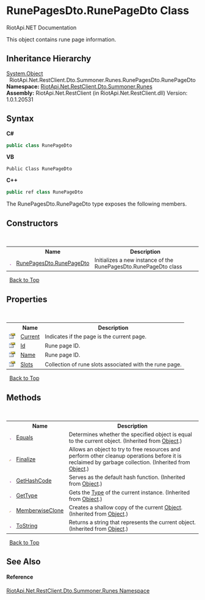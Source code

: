 # RunePagesDto.RunePageDto Class
RiotApi.NET Documentation 

This object contains rune page information.


## Inheritance Hierarchy
<a href="http://msdn2.microsoft.com/en-us/library/e5kfa45b" target="_blank">System.Object</a><br />&nbsp;&nbsp;RiotApi.Net.RestClient.Dto.Summoner.Runes.RunePagesDto.RunePageDto<br />
**Namespace:**&nbsp;<a href="e9a88602-23dd-5df4-2c06-3753e3f95d7e">RiotApi.Net.RestClient.Dto.Summoner.Runes</a><br />**Assembly:**&nbsp;RiotApi.Net.RestClient (in RiotApi.Net.RestClient.dll) Version: 1.0.1.20531

## Syntax

**C#**<br />
``` C#
public class RunePageDto
```

**VB**<br />
``` VB
Public Class RunePageDto
```

**C++**<br />
``` C++
public ref class RunePageDto
```

The RunePagesDto.RunePageDto type exposes the following members.


## Constructors
&nbsp;<table><tr><th></th><th>Name</th><th>Description</th></tr><tr><td>![Public method](media/pubmethod.gif "Public method")</td><td><a href="b43bf4e8-22b3-33c6-39df-1db1046277b9">RunePagesDto.RunePageDto</a></td><td>
Initializes a new instance of the RunePagesDto.RunePageDto class</td></tr></table>&nbsp;
<a href="#runepagesdto.runepagedto-class">Back to Top</a>

## Properties
&nbsp;<table><tr><th></th><th>Name</th><th>Description</th></tr><tr><td>![Public property](media/pubproperty.gif "Public property")</td><td><a href="e3e32200-a4d9-c923-01de-d66fad81e1e5">Current</a></td><td>
Indicates if the page is the current page.</td></tr><tr><td>![Public property](media/pubproperty.gif "Public property")</td><td><a href="9b5299d8-71e2-1ae1-d981-ec9d24058788">Id</a></td><td>
Rune page ID.</td></tr><tr><td>![Public property](media/pubproperty.gif "Public property")</td><td><a href="12c25004-fb45-078f-e8fd-a84275f6f2a1">Name</a></td><td>
Rune page ID.</td></tr><tr><td>![Public property](media/pubproperty.gif "Public property")</td><td><a href="c6cf9932-ce14-f2c6-cfb2-f4994594e436">Slots</a></td><td>
Collection of rune slots associated with the rune page.</td></tr></table>&nbsp;
<a href="#runepagesdto.runepagedto-class">Back to Top</a>

## Methods
&nbsp;<table><tr><th></th><th>Name</th><th>Description</th></tr><tr><td>![Public method](media/pubmethod.gif "Public method")</td><td><a href="http://msdn2.microsoft.com/en-us/library/bsc2ak47" target="_blank">Equals</a></td><td>
Determines whether the specified object is equal to the current object.
 (Inherited from <a href="http://msdn2.microsoft.com/en-us/library/e5kfa45b" target="_blank">Object</a>.)</td></tr><tr><td>![Protected method](media/protmethod.gif "Protected method")</td><td><a href="http://msdn2.microsoft.com/en-us/library/4k87zsw7" target="_blank">Finalize</a></td><td>
Allows an object to try to free resources and perform other cleanup operations before it is reclaimed by garbage collection.
 (Inherited from <a href="http://msdn2.microsoft.com/en-us/library/e5kfa45b" target="_blank">Object</a>.)</td></tr><tr><td>![Public method](media/pubmethod.gif "Public method")</td><td><a href="http://msdn2.microsoft.com/en-us/library/zdee4b3y" target="_blank">GetHashCode</a></td><td>
Serves as the default hash function.
 (Inherited from <a href="http://msdn2.microsoft.com/en-us/library/e5kfa45b" target="_blank">Object</a>.)</td></tr><tr><td>![Public method](media/pubmethod.gif "Public method")</td><td><a href="http://msdn2.microsoft.com/en-us/library/dfwy45w9" target="_blank">GetType</a></td><td>
Gets the <a href="http://msdn2.microsoft.com/en-us/library/42892f65" target="_blank">Type</a> of the current instance.
 (Inherited from <a href="http://msdn2.microsoft.com/en-us/library/e5kfa45b" target="_blank">Object</a>.)</td></tr><tr><td>![Protected method](media/protmethod.gif "Protected method")</td><td><a href="http://msdn2.microsoft.com/en-us/library/57ctke0a" target="_blank">MemberwiseClone</a></td><td>
Creates a shallow copy of the current <a href="http://msdn2.microsoft.com/en-us/library/e5kfa45b" target="_blank">Object</a>.
 (Inherited from <a href="http://msdn2.microsoft.com/en-us/library/e5kfa45b" target="_blank">Object</a>.)</td></tr><tr><td>![Public method](media/pubmethod.gif "Public method")</td><td><a href="http://msdn2.microsoft.com/en-us/library/7bxwbwt2" target="_blank">ToString</a></td><td>
Returns a string that represents the current object.
 (Inherited from <a href="http://msdn2.microsoft.com/en-us/library/e5kfa45b" target="_blank">Object</a>.)</td></tr></table>&nbsp;
<a href="#runepagesdto.runepagedto-class">Back to Top</a>

## See Also


#### Reference
<a href="e9a88602-23dd-5df4-2c06-3753e3f95d7e">RiotApi.Net.RestClient.Dto.Summoner.Runes Namespace</a><br />